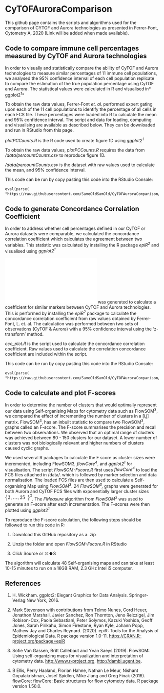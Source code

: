 # CyTOFAuroraComparison

This github page contains the scripts and algorithms used for the comparison of CYTOF and Aurora technologies as presented in Ferrer-Font, Cytometry A, 2020 (Link will be added when made available).

## Code to compare immune cell percentages measured by CyTOF and Aurora technologies

In order to visually and statistically compare the ability of CyTOF and Aurora technologies to measure similar percentages of 11 immune cell populations, we analysed the 95% confidence interval of each cell population replicate to compare the estimation of the true population percentage using CyTOF and Aurora. The statistical values were calculated in R and visualised in* ggplot2<sup>1</sup>*

To obtain the raw data values, Ferrer-Font *et. al.* performed expert gating upon each of the 11 cell populations to identify the percentage of all cells in each FCS file. These percentages were loaded into R to calculate the mean and 95% confidence interval. The script and data for loading, computing and visualising are available as described below. They can be downloaded and run in RStudio from this page.

*plotPCCounts.R* is the R code used to create figure 1D using *ggplot2<sup>1</sup>*

To obtain the raw data values, *plotPCCounts.R* requires the data from */data/percountCounts.csv* to reproduce figure 1D.

*/data/percountCounts.csv* is the dataset with raw values used to calculate the mean, and 95% confidence interval.

This code can be run by copy pasting this code into the RStudio Console:

    eval(parse( "https://raw.githubusercontent.com/SameOldSamOld/CyTOFAuroraComparison/master/plotPCCounts_figure1d.R"))

## Code to generate Concordance Correlation Coefficient

In order to address whether cell percentages defined in our CyTOF or Aurora datasets were comparable, we calculated the concordance correlation coefficient which calculates the agreement between two variables. This statistic was calculated by installing the R package *epiR<sup>2</sup>* and visualised using *ggplot2<sup>1</sup>*

 ![A concordance correlation coefficient plot](/data/ccc_plot.pdf) was generated to calculate a coefficient for similar markers between CyTOF and Aurora technologies. This is performed by installing the *epiR<sup>2</sup>* package to calculate the concordance correlation coefficient from raw values obtained by Ferrer-Font, L. et. al. The calculation was performed between two sets of observations (CyTOF & Aurora) with a 95% confidence interval using the ‘z-transform’ method. 

*ccc_plot.R* is the script used to calculate the concordance correlation coefficient. Raw values used to calculate the correlation concordance coefficient are included within the script. 

This code can be run by copy pasting this code into the RStudio Console:

    eval(parse( "https://raw.githubusercontent.com/SameOldSamOld/CyTOFAuroraComparison/master/ccc_plot.R"))

## Code to calculate and plot F-scores

In order to determine the number of clusters that would optimally represent our data using Self-organising Maps for cytometry data such as FlowSOM<sup>3</sup>, we compared the effect of incrementing the number of clusters in a [i,j] matrix. FlowSOM<sup>3</sup>, has an inbuilt statistic to compare two FlowSOM<sup>3</sup>, graphs called an F-score. The F-score summarises the precision and recall between two observations. We observed that an optimal range of clusters was achieved between 80 - 150 clusters for our dataset. A lower number of clusters was not biologically relevant and higher numbers of clusters caused cyclic graphs.

We used several R packages to calculate the F score as cluster sizes were incremented, including FlowSOM3, *flowCore<sup>4</sup>*, and *ggplot2<sup>1</sup>* for visualisation. The script *FlowSOM-Fscore.R* first uses *flowCore<sup>4</sup>* to load the FCS files attached in /data/. which is followed by marker selection and data normalisation. The loaded FCS files are then used to calculate a Self-organising Map using *FlowSOM<sup>3</sup>*. 24 *FlowSOM<sup>3</sup>,* graphs were generated for both Aurora and CyTOF FCS files with exponentially larger cluster sizes ![](/data/CodeCogsEqn.gif). The *FMeasure* algorithm from *FlowSOM<sup>3</sup>* was used to generate an F-score after each incrementation. The F-scores were then plotted using *ggplot2<sup>1</sup>*

To reproduce the F-score calculation, the following steps should be followed to run this code in R: 

1) Download this GitHub repository as a .zip

2) Unzip the folder and open *FlowSOM-Fscore.R* in RStudio

3) Click Source or ⌘:arrow_up:S

The algorithm will calculate 48 Self-organising maps and can take at least 10-15 minutes to run on a 16GB RAM, 2.3 GHz Intel i5 computer.


## References

1.	H. Wickham. ggplot2: Elegant Graphics for Data Analysis. Springer-Verlag New York, 2016.

2.	Mark Stevenson with contributions from Telmo Nunes, Cord Heuer, Jonathon Marshall, Javier Sanchez,  Ron Thornton, Jeno Reiczigel, Jim Robison-Cox, Paola Sebastiani, Peter Solymos, Kazuki Yoshida,  Geoff Jones, Sarah Pirikahu, Simon Firestone, Ryan Kyle, Johann Popp, Mathew Jay and Charles  Reynard. (2020). epiR: Tools for the Analysis of Epidemiological Data. R package version 1.0-11.  https://CRAN.R-project.org/package=epiR

3.	Sofie Van Gassen, Britt Callebaut and Yvan Saeys (2019). FlowSOM: Using self-organizing maps for  visualization and interpretation of cytometry data. http://www.r-project.org, http://dambi.ugent.be.

4.	B Ellis, Perry Haaland, Florian Hahne, Nathan Le Meur, Nishant Gopalakrishnan, Josef Spidlen, Mike Jiang and Greg Finak (2019). flowCore: flowCore: Basic structures for flow cytometry data. R package version 1.50.0.
